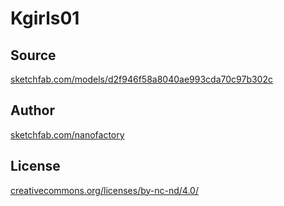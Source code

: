 # Kgirls01

## Source

[sketchfab.com/models/d2f946f58a8040ae993cda70c97b302c](https://sketchfab.com/models/d2f946f58a8040ae993cda70c97b302c)

## Author

[sketchfab.com/nanofactory](https://sketchfab.com/nanofactory)

## License

[creativecommons.org/licenses/by-nc-nd/4.0/](https://creativecommons.org/licenses/by-nc-nd/4.0/)



